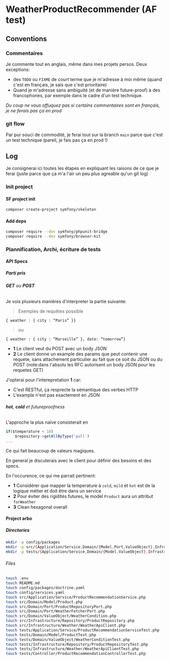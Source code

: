 # WeatherProductRecommender (AF test)
## Conventions
### Commentaires
Je commente tout en anglais, même dans mes projets persos.
Deux exceptions:
* des `TODO` ou `FIXME` de court terme que je m'adresse à moi même (quand c'est en français, je sais que c'est prioritaire)
* Quand je m'adresse sans ambiguité (et de manière future-proof) à des francophones, par exemple dans le cadre d'un test technique.

_Du coup ne vous offuquez pas si certains commentaires sont en français, je ne ferais pas ça en prod_

### git flow
Par pur souci de commodité, je ferai tout sur la branch `main` parce que c'est un test technique (pareil, je fais pas ça en prod !)

## Log
Je consignerai ici toutes les étapes en expliquant les raisons de ce que je ferai (juste parce que ça m'a l'air un peu plus agreable qu'un git log)

### Init project 

#### SF project init
```zsh
composer create-project symfony/skeleton
```

#### Add deps
```zsh
composer require --dev symfony/phpunit-bridge
composer require --dev symfony/browser-kit 
```

### Plannification, Archi, écriture de tests
#### API Specs
##### Parti pris
###### **GET** ou **POST**
Je vois plusieurs manières d'interpreter la partie suivante:

> Exemples de requêtes possible

`{ weather : { city : “Paris” }}`

> ou

`{ weather : { city : “Marseille” }, date: “tomorrow”}`

* **1** Le client veut du POST avec un body JSON
* **2** Le client donne un example des params que peut contenir une requete, sans attachement particulier au fait que ce soit du JSON ou du POST (note:dans l'absolu les RFC autorisent un body JSON pour les requetes GET)

J'opterai pour l'interepretation **1** car:
* C'est RESTful, ça resprecte la sémantique des verbes HTTP
* L'example n'est pas exactement en JSON

###### **hot**, **cold** et futureproofness

L'approche la plus naïve consisterait en
```javascript
if($temperature < 10)
    $repository->getAllByType('pull')
...
```

Ce qui fait beaucoup de valeurs magiques.

En general je discuterais avec le client pour définir des besoins et des specs.

En l'occurence, ce qui me parrait pertinent:
* **1** Considérer que mapper la temperature à `cold`, `mild` et `hot` est de la logique métier et doit être dans un service
* **2** Pour éviter des rigidités futures, le model `Product` aura un attribut `forWeather`
* **3** Clean hexagonal overall 

#### Project arbo
##### Directories
```zsh
mkdir -p config/packages 
mkdir -p src/{Application/Service,Domain/{Model,Port,ValueObject},Infrastructure/{Repository,Weather}} 
mkdir -p tests/{Application/Service,Domain/{Model,ValueObject},Infrastructure/{Repository,Weather},Controller}
```

###### Files
```zsh
touch .env
touch README.md
touch config/packages/doctrine.yaml
touch config/services.yaml
touch src/Application/Service/ProductRecommendationService.php
touch src/Domain/Model/Product.php
touch src/Domain/Port/ProductRepositoryPort.php
touch src/Domain/Port/WeatherFetcherPort.php
touch src/Domain/ValueObject/WeatherCondition.php
touch src/Infrastructure/Repository/ProductRepository.php
touch src/Infrastructure/Weather/WeatherApiClient.php
touch tests/Application/Service/ProductRecommendationServiceTest.php
touch tests/Domain/Model/ProductTest.php
touch tests/Domain/ValueObject/WeatherConditionTest.php
touch tests/Infrastructure/Repository/ProductRepositoryTest.php
touch tests/Infrastructure/Weather/WeatherApiClientTest.php
touch tests/Controller/ProductRecommendationControllerTest.php
```